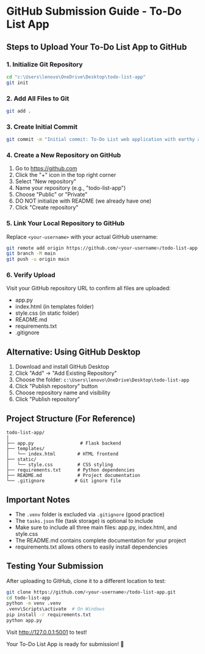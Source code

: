 # GitHub Submission Guide - To-Do List App

## Steps to Upload Your To-Do List App to GitHub

### 1. Initialize Git Repository

```bash
cd "c:\Users\lenovo\OneDrive\Desktop\todo-list-app"
git init
```

### 2. Add All Files to Git

```bash
git add .
```

### 3. Create Initial Commit

```bash
git commit -m "Initial commit: To-Do List web application with earthy aesthetic"
```

### 4. Create a New Repository on GitHub

1. Go to https://github.com
2. Click the "+" icon in the top right corner
3. Select "New repository"
4. Name your repository (e.g., "todo-list-app")
5. Choose "Public" or "Private"
6. DO NOT initialize with README (we already have one)
7. Click "Create repository"

### 5. Link Your Local Repository to GitHub

Replace `<your-username>` with your actual GitHub username:

```bash
git remote add origin https://github.com/<your-username>/todo-list-app.git
git branch -M main
git push -u origin main
```

### 6. Verify Upload

Visit your GitHub repository URL to confirm all files are uploaded:
- app.py
- index.html (in templates folder)
- style.css (in static folder)
- README.md
- requirements.txt
- .gitignore

## Alternative: Using GitHub Desktop

1. Download and install GitHub Desktop
2. Click "Add" → "Add Existing Repository"
3. Choose the folder: `c:\Users\lenovo\OneDrive\Desktop\todo-list-app`
4. Click "Publish repository" button
5. Choose repository name and visibility
6. Click "Publish repository"

## Project Structure (For Reference)

```
todo-list-app/
│
├── app.py                 # Flask backend
├── templates/
│   └── index.html        # HTML frontend
├── static/
│   └── style.css         # CSS styling
├── requirements.txt      # Python dependencies
├── README.md             # Project documentation
└── .gitignore           # Git ignore file
```

## Important Notes

- The `.venv` folder is excluded via `.gitignore` (good practice)
- The `tasks.json` file (task storage) is optional to include
- Make sure to include all three main files: app.py, index.html, and style.css
- The README.md contains complete documentation for your project
- requirements.txt allows others to easily install dependencies

## Testing Your Submission

After uploading to GitHub, clone it to a different location to test:

```bash
git clone https://github.com/<your-username>/todo-list-app.git
cd todo-list-app
python -m venv .venv
.venv\Scripts\activate  # On Windows
pip install -r requirements.txt
python app.py
```

Visit http://127.0.0.1:5001 to test!

Your To-Do List App is ready for submission! 🎉
